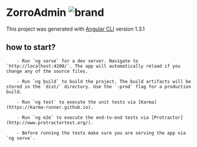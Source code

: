 # ZorroAdmin  ![brand](https://www.travis-ci.org/owen-carter/ng-zorro-admin.svg?branch=master)

This project was generated with [Angular CLI](https://github.com/angular/angular-cli) version 1.3.1

## how to start?

        - Run `ng serve` for a dev server. Navigate to `http://localhost:4200/`. The app will automatically reload if you change any of the source files.

        - Run `ng build` to build the project. The build artifacts will be stored in the `dist/` directory. Use the `-prod` flag for a production build.

        - Run `ng test` to execute the unit tests via [Karma](https://karma-runner.github.io).

        - Run `ng e2e` to execute the end-to-end tests via [Protractor](http://www.protractortest.org/).

        - Before running the tests make sure you are serving the app via `ng serve`.





